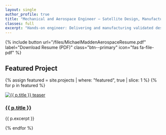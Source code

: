 ```yaml
---
layout: single
author_profile: true
title: "Mechanical and Aerospace Engineer — Satellite Design, Manufacturing, and Systems Engineering"
classes: full
excerpt: "Hands-on engineer: Delivering and manufacturing validated designs for aerospace systems. V10-ProjectsChanges"
---
```


{% include button url="/files/MichaelMaddenAerospaceResume.pdf" label="Download Resume (PDF)" class="btn--primary" icon="fas fa-file-pdf" %}

## Featured Project
{% assign featured = site.projects | where: "featured", true | slice: 1 %}
{% for p in featured %}
<div class="archive__item">
	<div class="archive__item-teaser">
		<a href="{{ p.url }}">
			<img src="{{ p.header.teaser | default: site.logo }}" alt="{{ p.title }} teaser" />
		</a>
	</div>
	<h3 class="archive__item-title">
		<a href="{{ p.url }}">{{ p.title }}</a>
	</h3>
	<p class="archive__item-excerpt">{{ p.excerpt }}</p>
</div>
{% endfor %}
